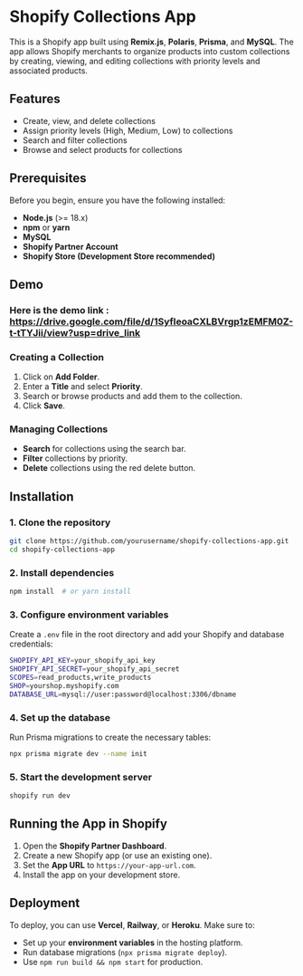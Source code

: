 # Shopify Collections App

This is a Shopify app built using **Remix.js**, **Polaris**, **Prisma**, and **MySQL**. The app allows Shopify merchants to organize products into custom collections by creating, viewing, and editing collections with priority levels and associated products.

## Features

- Create, view, and delete collections
- Assign priority levels (High, Medium, Low) to collections
- Search and filter collections
- Browse and select products for collections

## Prerequisites

Before you begin, ensure you have the following installed:

- **Node.js** (>= 18.x)
- **npm** or **yarn**
- **MySQL**
- **Shopify Partner Account**
- **Shopify Store (Development Store recommended)**

## Demo

### Here is the demo link : https://drive.google.com/file/d/1SyfIeoaCXLBVrgp1zEMFM0Z-t-tTYJii/view?usp=drive_link

### Creating a Collection

1. Click on **Add Folder**.
2. Enter a **Title** and select **Priority**.
3. Search or browse products and add them to the collection.
4. Click **Save**.

### Managing Collections

- **Search** for collections using the search bar.
- **Filter** collections by priority.
- **Delete** collections using the red delete button.

## Installation

### 1. Clone the repository

```sh
git clone https://github.com/yourusername/shopify-collections-app.git
cd shopify-collections-app
```

### 2. Install dependencies

```sh
npm install  # or yarn install
```

### 3. Configure environment variables

Create a `.env` file in the root directory and add your Shopify and database credentials:

```sh
SHOPIFY_API_KEY=your_shopify_api_key
SHOPIFY_API_SECRET=your_shopify_api_secret
SCOPES=read_products,write_products
SHOP=yourshop.myshopify.com
DATABASE_URL=mysql://user:password@localhost:3306/dbname
```

### 4. Set up the database

Run Prisma migrations to create the necessary tables:

```sh
npx prisma migrate dev --name init
```

### 5. Start the development server

```sh
shopify run dev  
```

## Running the App in Shopify

1. Open the **Shopify Partner Dashboard**.
2. Create a new Shopify app (or use an existing one).
3. Set the **App URL** to `https://your-app-url.com`.
4. Install the app on your development store.

## Deployment

To deploy, you can use **Vercel**, **Railway**, or **Heroku**. Make sure to:

- Set up your **environment variables** in the hosting platform.
- Run database migrations (`npx prisma migrate deploy`).
- Use `npm run build && npm start` for production.



